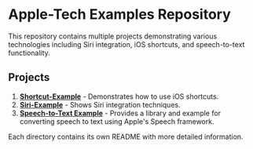 # Apple-Tech Examples Repository

This repository contains multiple projects demonstrating various technologies including Siri integration, iOS shortcuts, and speech-to-text functionality.

## Projects

1. **[Shortcut-Example](Shortcut-Example/README.md)** - Demonstrates how to use iOS shortcuts.
2. **[Siri-Example](Siri-Example/README.md)** - Shows Siri integration techniques.
3. **[Speech-to-Text Example](Speech-to-text-Example/SpeechToText/README.md)** - Provides a library and example for converting speech to text using Apple's Speech framework.

Each directory contains its own README with more detailed information.
